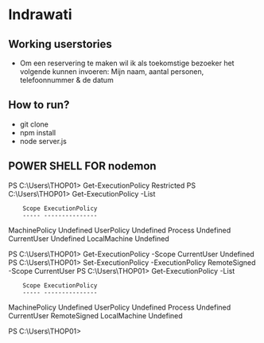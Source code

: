 # Indrawati

## Working userstories
- Om een reservering te maken wil ik als toekomstige bezoeker het volgende kunnen invoeren: Mijn naam, aantal personen, telefoonnummer & de datum

## How to run?

- git clone
- npm install
- node server.js 



## POWER SHELL FOR nodemon

PS C:\Users\THOP01> Get-ExecutionPolicy
Restricted
PS C:\Users\THOP01> Get-ExecutionPolicy -List

        Scope ExecutionPolicy
        ----- ---------------
MachinePolicy       Undefined
   UserPolicy       Undefined
      Process       Undefined
  CurrentUser       Undefined
 LocalMachine       Undefined


PS C:\Users\THOP01> Get-ExecutionPolicy -Scope CurrentUser
Undefined
PS C:\Users\THOP01> Set-ExecutionPolicy -ExecutionPolicy RemoteSigned -Scope CurrentUser
PS C:\Users\THOP01> Get-ExecutionPolicy -List

        Scope ExecutionPolicy
        ----- ---------------
MachinePolicy       Undefined
   UserPolicy       Undefined
      Process       Undefined
  CurrentUser    RemoteSigned
 LocalMachine       Undefined


PS C:\Users\THOP01>


